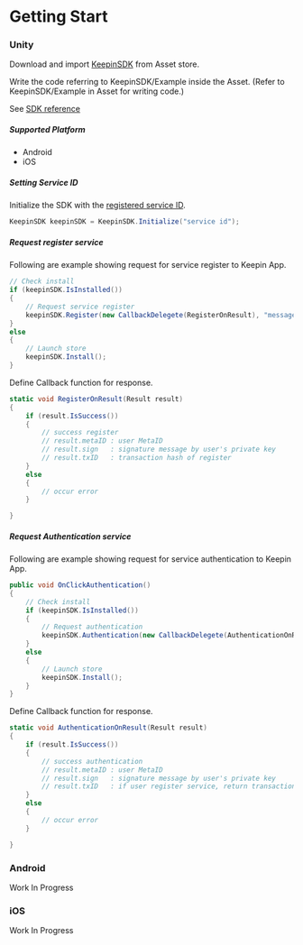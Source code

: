 # Getting Start

### Unity
Download and import [KeepinSDK](http://u3d.as/1zHk) from Asset store.

Write the code referring to KeepinSDK/Example inside the Asset.  (Refer to KeepinSDK/Example in Asset for writing code.)

See [SDK reference](/doc/unity/class_metadium_KeepinSDK.md)

##### Supported Platform
  * Android
  * iOS


##### Setting Service ID
Initialize the SDK with the [registered service ID](service_registry.md).  
```C#
KeepinSDK keepinSDK = KeepinSDK.Initialize("service id");
```
##### Request register service
Following are example showing request for service register to Keepin App.
```C#
// Check install
if (keepinSDK.IsInstalled())
{
    // Request service register
    keepinSDK.Register(new CallbackDelegete(RegisterOnResult), "message");
}
else
{
    // Launch store
    keepinSDK.Install();
}
```
Define Callback function for response.
```C#
static void RegisterOnResult(Result result)
{
    if (result.IsSuccess())
    {
        // success register
        // result.metaID : user MetaID
        // result.sign   : signature message by user's private key
        // result.txID   : transaction hash of register
    }
    else
    {
        // occur error
    }

}
```
##### Request Authentication service
Following are example showing request for service authentication to Keepin App.
```C#
public void OnClickAuthentication()
{
    // Check install
    if (keepinSDK.IsInstalled())
    {
        // Request authentication
        keepinSDK.Authentication(new CallbackDelegete(AuthenticationOnResult), "message", true);
    }
    else
    {
        // Launch store
        keepinSDK.Install();
    }
}
```
Define Callback function for response.
```C#
static void AuthenticationOnResult(Result result)
{
    if (result.IsSuccess())
    {
        // success authentication
        // result.metaID : user MetaID
        // result.sign   : signature message by user's private key
        // result.txID   : if user register service, return transaction hash of register
    }
    else
    {
        // occur error
    }

}
```


### Android
Work In Progress

### iOS
Work In Progress

